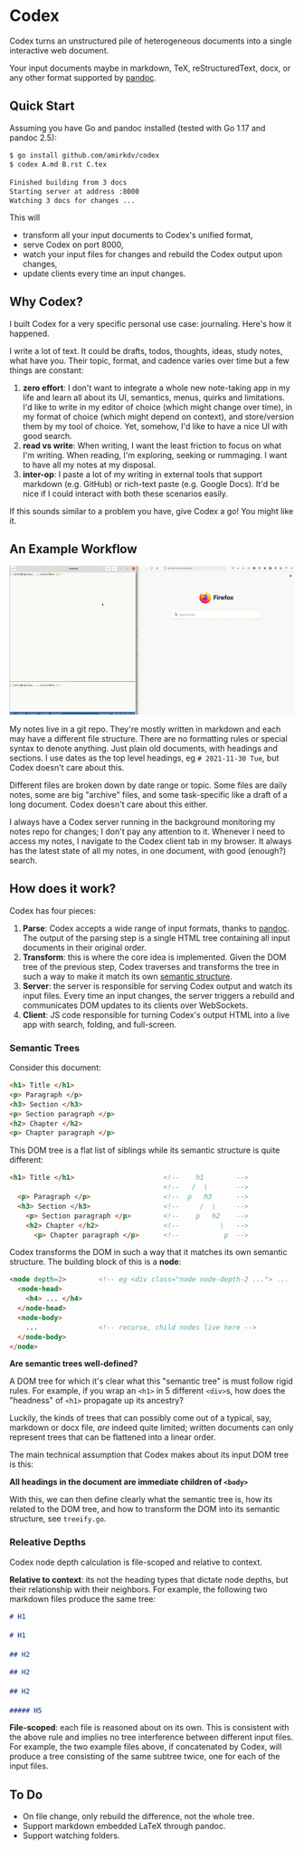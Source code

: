 # Codex

Codex turns an unstructured pile of heterogeneous documents into a single
interactive web document.

Your input documents maybe in markdown, TeX, reStructuredText, docx, or any
other format supported by [pandoc].

[pandoc]: https://pandoc.org/

## Quick Start

Assuming you have Go and pandoc installed (tested with Go 1.17 and pandoc 2.5):

```
$ go install github.com/amirkdv/codex
$ codex A.md B.rst C.tex

Finished building from 3 docs
Starting server at address :8000
Watching 3 docs for changes ...
```

This will

* transform all your input documents to Codex's unified format,
* serve Codex on port 8000,
* watch your input files for changes and rebuild the Codex output upon changes,
* update clients every time an input changes.

## Why Codex?

I built Codex for a very specific personal use case: journaling. Here's how it
happened.

I write a lot of text. It could be drafts, todos, thoughts, ideas,
study notes, what have you. Their topic, format, and cadence varies over time
but a few things are constant:

1. **zero effort**: I don't want to integrate a whole new note-taking app in my
   life and learn all about its UI, semantics, menus, quirks and limitations.
   I'd like to write in my editor of choice (which might change over time), in
   my format of choice (which might depend on context), and store/version them
   by my tool of choice. Yet, somehow, I'd like to have a nice UI with good
   search.
1. **read vs write**: When writing, I want the least friction to focus on what
   I'm writing. When reading, I'm exploring, seeking or rummaging. I
   want to have all my notes at my disposal.
1. **inter-op**: I paste a lot of my writing in external tools that support
   markdown (e.g. GitHub) or rich-text paste (e.g. Google Docs). It'd be nice if
   I could interact with both these scenarios easily.

If this sounds similar to a problem you have, give Codex a go! You might like
it.

## An Example Workflow

![](static/demo.gif)

My notes live in a git repo. They're mostly written in markdown and each may
have a different file structure. There are no formatting rules or special syntax
to denote anything. Just plain old documents, with headings and sections. I use
dates as the top level headings, eg `# 2021-11-30 Tue`, but Codex doesn't care
about this.

Different files are broken down by date range or topic. Some files are daily
notes, some are big "archive" files, and some task-specific like a draft of a
long document. Codex doesn't care about this either.

I always have a Codex server running in the background monitoring my notes repo
for changes; I don't pay any attention to it. Whenever I need to access my
notes, I navigate to the Codex client tab in my browser. It always has the
latest state of all my notes, in one document, with good (enough?) search.

## How does it work?

Codex has four pieces:

1. **Parse**: Codex accepts a wide range of input formats, thanks to [pandoc].
   The output of the parsing step is a single HTML tree containing all input
   documents in their original order.
2. **Transform**: this is where the core idea is implemented. Given the DOM tree
   of the previous step, Codex traverses and transforms the tree in such a way
   to make it match its own [semantic structure](#semantic-trees).
3. **Server**: the server is responsible for serving Codex output and watch its
   input files. Every time an input changes, the server triggers a rebuild and
   communicates DOM updates to its clients over WebSockets.
4. **Client**: JS code responsible for turning Codex's output HTML into a
   live app with search, folding, and full-screen.

### Semantic Trees

Consider this document:
```html
<h1> Title </h1>
<p> Paragraph </p>
<h3> Section </h3>
<p> Section paragraph </p>
<h2> Chapter </h2>
<p> Chapter paragraph </p>
```

This DOM tree is a flat list of siblings while its semantic structure is quite
different:
```html
<h1> Title </h1>                      <!--    h1        -->
                                      <!--   /  \       -->
  <p> Paragraph </p>                  <!--  p   h3      -->
  <h3> Section </h3>                  <!--     /  \     -->
    <p> Section paragraph </p>        <!--    p   h2    -->
    <h2> Chapter </h2>                <!--          \   -->
      <p> Chapter paragraph </p>      <!--           p  -->
```

Codex transforms the DOM in such a way that it matches its own semantic
structure. The building block of this is a **node**:

```html
<node depth=2>        <!-- eg <div class="node node-depth-2 ..."> ... -->
  <node-head>
    <h4> ... </h4>
  </node-head>
  <node-body>
    ...               <!-- recurse, child nodes live here -->
  </node-body>
</node>
```

**Are semantic trees well-defined?**

A DOM tree for which it's clear what this "semantic tree" is must follow rigid
rules. For example, if you wrap an `<h1>` in 5 different `<div>`s, how does the
"headness" of `<h1>` propagate up its ancestry?

Luckily, the kinds of trees that can possibly come out of a typical, say,
markdown or docx file, *are* indeed quite limited; written documents can only
represent trees that can be flattened into a linear order.

The main technical assumption that Codex makes about its input DOM tree is this:

**All headings in the document are immediate children of `<body>`**

With this, we can then define clearly what the semantic tree is, how its related
to the DOM tree, and how to transform the DOM into its semantic structure, see
`treeify.go`.

### Releative Depths

Codex node depth calculation is file-scoped and relative to context.

**Relative to context**: its not the heading types that dictate node depths,
but their relationship with their neighbors. For example, the following two
markdown files produce the same tree:

```md
# H1

# H1

## H2
```
```md
## H2

## H2

##### H5
```

**File-scoped**: each file is reasoned about on its own. This is consistent
with the above rule and implies no tree interference between different input
files. For example, the two example files above, if concatenated by Codex,
will produce a tree consisting of the same subtree twice, one for each of the
input files.

## To Do

* On file change, only rebuild the difference, not the whole tree.
* Support markdown embedded LaTeX through pandoc.
* Support watching folders.
